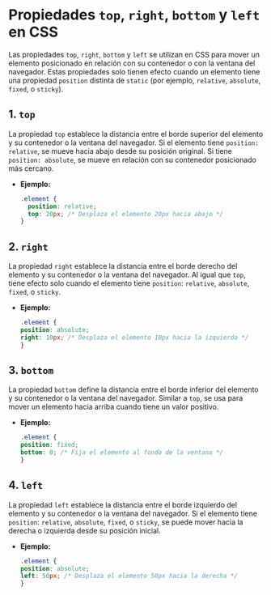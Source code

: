 # **Propiedades `top`, `right`, `bottom` y `left` en CSS**

Las propiedades `top`, `right`, `bottom` y `left` se utilizan en CSS para mover un elemento posicionado en relación con su contenedor o con la ventana del navegador. Estas propiedades solo tienen efecto cuando un elemento tiene una propiedad `position` distinta de `static` (por ejemplo, `relative`, `absolute`, `fixed`, o `sticky`).

## **1. `top`**
La propiedad `top` establece la distancia entre el borde superior del elemento y su contenedor o la ventana del navegador. Si el elemento tiene `position: relative`, se mueve hacia abajo desde su posición original. Si tiene `position: absolute`, se mueve en relación con su contenedor posicionado más cercano.

- **Ejemplo:**
  ```css
  .element {
    position: relative;
    top: 20px; /* Desplaza el elemento 20px hacia abajo */
  }
  ```



## **2. `right`**
La propiedad `right` establece la distancia entre el borde derecho del elemento y su contenedor o la ventana del navegador. Al igual que `top`, tiene efecto solo cuando el elemento tiene `position`: `relative`, `absolute`, `fixed`, o `sticky`.

- **Ejemplo:**
  ```css
  .element {
  position: absolute;
  right: 10px; /* Desplaza el elemento 10px hacia la izquierda */
  }
  ```



## **3. `bottom`**
La propiedad `bottom` define la distancia entre el borde inferior del elemento y su contenedor o la ventana del navegador. Similar a `top`, se usa para mover un elemento hacia arriba cuando tiene un valor positivo.

- **Ejemplo:**
  ```css
  .element {
  position: fixed;
  bottom: 0; /* Fija el elemento al fondo de la ventana */
  }
  ```



## **4. `left`**
La propiedad `left` establece la distancia entre el borde izquierdo del elemento y su contenedor o la ventana del navegador. Si el elemento tiene `position`: `relative`, `absolute`, `fixed`, o `sticky`, se puede mover hacia la derecha o izquierda desde su posición inicial.

- **Ejemplo:**
  ```css
  .element {
  position: absolute;
  left: 50px; /* Desplaza el elemento 50px hacia la derecha */
  }
  ```